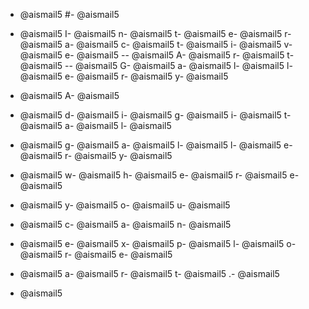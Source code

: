 - @aismail5
#- @aismail5
 - @aismail5
I- @aismail5
n- @aismail5
t- @aismail5
e- @aismail5
r- @aismail5
a- @aismail5
c- @aismail5
t- @aismail5
i- @aismail5
v- @aismail5
e- @aismail5
-- @aismail5
A- @aismail5
r- @aismail5
t- @aismail5
-- @aismail5
G- @aismail5
a- @aismail5
l- @aismail5
l- @aismail5
e- @aismail5
r- @aismail5
y- @aismail5

- @aismail5
A- @aismail5
 - @aismail5
d- @aismail5
i- @aismail5
g- @aismail5
i- @aismail5
t- @aismail5
a- @aismail5
l- @aismail5
 - @aismail5
g- @aismail5
a- @aismail5
l- @aismail5
l- @aismail5
e- @aismail5
r- @aismail5
y- @aismail5
 - @aismail5
w- @aismail5
h- @aismail5
e- @aismail5
r- @aismail5
e- @aismail5
 - @aismail5
y- @aismail5
o- @aismail5
u- @aismail5
 - @aismail5
c- @aismail5
a- @aismail5
n- @aismail5
 - @aismail5
e- @aismail5
x- @aismail5
p- @aismail5
l- @aismail5
o- @aismail5
r- @aismail5
e- @aismail5
 - @aismail5
a- @aismail5
r- @aismail5
t- @aismail5
.- @aismail5

- @aismail5
